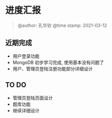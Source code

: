 # 进度汇报
> @author: 孔华钦
> @time stamp: 2021-03-12

## 近期完成
* 用户登录功能
* MongoDB 初步学习完成, 使用基本没有问题了
* 用户、管理员登陆注册功能部分详细设计

## TO DO
* 管理员登陆页面设计
* 题库功能
* 继续详细设计